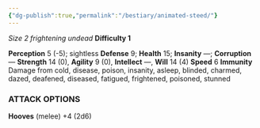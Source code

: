 ```yaml
---
{"dg-publish":true,"permalink":"/bestiary/animated-steed/"}
---
```


*Size 2 frightening undead*
**Difficulty 1**

**Perception** 5 (-5); sightless 
**Defense** 9; **Health** 15; **Insanity** —; **Corruption** —
**Strength** 14 (0), **Agility** 9 (0), **Intellect** —, **Will** 14 (4)
**Speed** 6
**Immunity** Damage from cold, disease, poison, insanity, asleep, blinded, charmed, dazed, deafened, diseased, fatigued, frightened, poisoned, stunned
### ATTACK OPTIONS
**Hooves** (melee) +4 (2d6)
